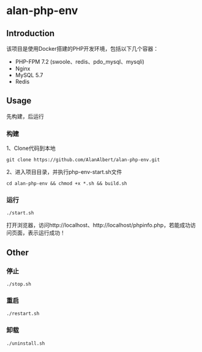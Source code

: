 # alan-php-env

## Introduction

该项目是使用Docker搭建的PHP开发环境，包括以下几个容器：

* PHP-FPM 7.2 (swoole、redis、pdo_mysql、mysqli)
* Nginx
* MySQL 5.7
* Redis

## Usage

先构建，后运行

### 构建

1、Clone代码到本地

```shell script
git clone https://github.com/AlanAlbert/alan-php-env.git
```

2、进入项目目录，并执行php-env-start.sh文件

```shell script
cd alan-php-env && chmod +x *.sh && build.sh
```

### 运行

```shell script
./start.sh
```

打开浏览器，访问http://localhost、http://localhost/phpinfo.php，若能成功访问页面，表示运行成功！

## Other

### 停止

```shell script
./stop.sh
```

### 重启

```shell script
./restart.sh
```

### 卸载

```shell script
./uninstall.sh
```